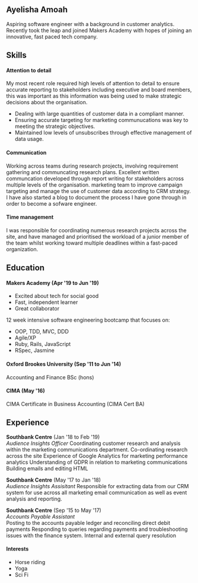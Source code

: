 ## Ayelisha Amoah

Aspiring software engineer with a background in customer analytics. Recently took the leap and joined Makers Academy with hopes of joining an innovative, fast paced tech company.


## Skills

#### Attention to detail

My most recent role required high levels of attention to detail to ensure accurate reporting to stakeholders including executive and board members, this was important as this information was being used to make strategic decisions about the organisation. 
- Dealing with large quantities of customer data in a compliant manner.
- Ensuring accurate targeting for marketing communucations was key to meeting the strategic objectives.
- Maintained low levels of unsubscribes through effective management of data usage.

#### Communication

Working across teams during research projects, involving requirement gathering and communcating research plans. Excellent written communcation developed through report writing for stakeholders across multiple levels of the organisation. 
marketing team to improve campaign targeting and manage the use of customer data according to CRM strategy. I have also started a blog to document the process I have gone through in order to become a sofware engineer.

#### Time management 
I was responsible for coordinating numerous research projects across the site, and have managed and prioritised the workload of a junior member of the team whilst working toward multiple deadlines within a fast-paced organization.

## Education

#### Makers Academy (Apr '19 to Jun '19)
- Excited about tech for social good
- Fast, independent learner
- Great collaborator

12 week intensive software engineering bootcamp that focuses on:
- OOP, TDD, MVC, DDD
- Agile/XP
- Ruby, Rails, JavaScript
- RSpec, Jasmine

#### Oxford Brookes University (Sep '11 to Jun '14)
Accounting and Finance BSc (hons)

#### CIMA (May '16)
CIMA Certificate in Business Accounting (CIMA Cert BA)

## Experience

**Southbank Centre** (Jan '18 to Feb '19)    
*Audience Insights Officer*
Coordinating customer research and analysis within the marketing communications department.
Co-ordinating research across the site
Experience of Google Analytics for marketing performance analytics
Understanding of GDPR in relation to marketing communications
Building emails and editing HTML

**Southbank Centre** (May '17 to Jan '18)   
*Audience Insights Assisitant*
Responsible for extracting data from our CRM system for use across all marketing email communication as well as event analysis and reporting.

**Southbank Centre** (Sep '15 to May '17)   
*Accounts Payable Assistant*  
Posting to the accounts payable ledger and reconciling direct debit payments
Responding to queries regarding payments and troubleshooting issues with the finance system.
Internal and external query resolution


#### Interests
- Horse riding
- Yoga
- Sci Fi
